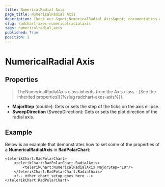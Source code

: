 ```yaml
---
title: NumericalRadial Axis
page_title: NumericalRadial Axis
description: Check our &quot;NumericalRadial Axis&quot; documentation article for RadChart for UWP control.
slug: radchart-axes-numericalradialaxis
tags: numericalradial,axis
published: True
position: 2
---
```


# NumericalRadial Axis



## Properties

>TheNumericalRadialAxis class inherits from the Axis class -
[See the inherited properties]({%slug radchart-axes-axis%}).

* **MajorStep** (double): Gets or sets the step of the ticks on the axis ellipse.
* **SweepDirection** (SweepDirection): Gets or sets the plot direction of the radial axis.

## Example

Below is an example that demonstrates how to set some of the properties of a **NumericalRadialAxis** in **RadPolarChart**:

	<telerikChart:RadPolarChart>
		<telerikChart:RadPolarChart.RadialAxis>
			<telerikChart:NumericalRadialAxis MajorStep="10"/>
		</telerikChart:RadPolarChart.RadialAxis>
		<!-- other chart setup goes here -->
	</telerikChart:RadPolarChart>
